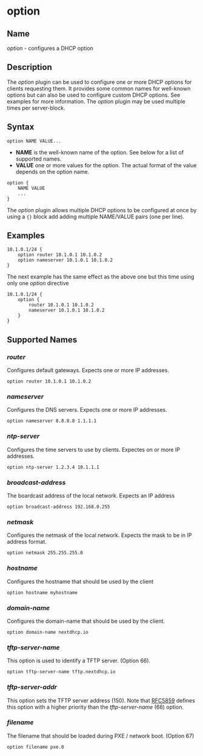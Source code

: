 # option

## Name

*option* - configures a DHCP option

## Description

The *option* plugin can be used to configure one or more DHCP options for clients
requesting them. It provides some common names for well-known options but can
also be used to configure custom DHCP options. See examples for more information.
The *option* plugin may be used multiple times per server-block.

## Syntax

```
option NAME VALUE...
```

* **NAME** is the well-known name of the option. See below for a list of supported names.
* **VALUE** one or more values for the option. The actual format of the value depends on the option name.

```
option {
    NAME VALUE
    ...
}
```

The *option* plugin allows multiple DHCP options to be configured at once by using a `{}` block add adding multiple NAME/VALUE pairs (one per line).

## Examples

```
10.1.0.1/24 {
    option router 10.1.0.1 10.1.0.2
    option nameserver 10.1.0.1 10.1.0.2
}
```

The next example has the same effect as the above one but this time using
only one *option* directive

```
10.1.0.1/24 {
    option {
        router 10.1.0.1 10.1.0.2
        nameserver 10.1.0.1 10.1.0.2
    }
}
```

## Supported Names

### *router*

Configures default gateways. Expects one or more IP addresses.

```
option router 10.1.0.1 10.1.0.2
```

### *nameserver*

Configures the DNS servers. Expects one or more IP addresses.

```
option nameserver 8.8.8.8 1.1.1.1
```

### *ntp-server*

Configures the time servers to use by clients. Expectes on or more IP
addresses.

```
option ntp-server 1.2.3.4 10.1.1.1
```

### *broadcast-address*

The boardcast address of the local network. Expects an IP address

```
option broadcast-address 192.168.0.255
```

### *netmask*

Configures the netmask of the local network. Expects the mask to be in IP address format.

```
option netmask 255.255.255.0
```

### *hostname*

Configures the hostname that should be used by the client

```
option hostname myhostname
```

### *domain-name*

Configures the domain-name that should be used by the client.

```
option domain-name nextdhcp.io
```

### *tftp-server-name*

This option is used to identify a TFTP server. (Option 66).

```
option tftp-server-name tftp.nextdhcp.io
```

### *tftp-server-addr*

This option sets the TFTP server address (150). Note that [RFC5859](https://tools.ietf.org/html/rfc5859)
defines this option with a higher priority than the *tftp-server-name* (66) option.

### *filename*

The filename that should be loaded during PXE / network boot. (Option 67)

```
option filename pxe.0
```
